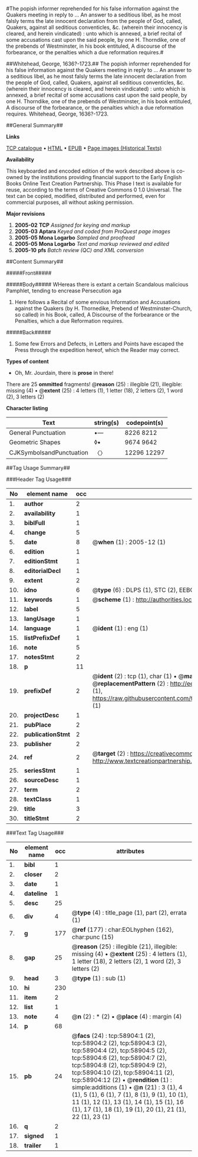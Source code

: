 #The popish informer reprehended for his false information against the Quakers meeting in reply to ... An answer to a seditious libel, as he most falsly terms the late innocent declaration from the people of God, called, Quakers, against all seditious conventicles, &c. (wherein their innocency is cleared, and herein vindicated) : unto which is annexed, a brief recital of some accusations cast upon the said people, by one H. Thorndike, one of the prebends of Westminster, in his book entituled, A discourse of the forbearance, or the penalties which a due reformation requires.#

##Whitehead, George, 1636?-1723.##
The popish informer reprehended for his false information against the Quakers meeting in reply to ... An answer to a seditious libel, as he most falsly terms the late innocent declaration from the people of God, called, Quakers, against all seditious conventicles, &c. (wherein their innocency is cleared, and herein vindicated) : unto which is annexed, a brief recital of some accusations cast upon the said people, by one H. Thorndike, one of the prebends of Westminster, in his book entituled, A discourse of the forbearance, or the penalties which a due reformation requires.
Whitehead, George, 1636?-1723.

##General Summary##

**Links**

[TCP catalogue](http://www.ota.ox.ac.uk/tcp/)  • 
[HTML](http://tei.it.ox.ac.uk/tcp/Texts-HTML/free/A65/A65878.html)  • 
[EPUB](http://tei.it.ox.ac.uk/tcp/Texts-EPUB/free/A65/A65878.epub) • 
[Page images (Historical Texts)](https://data.historicaltexts.jisc.ac.uk/view?pubId=eebo-12291496e&pageId=eebo-12291496e-58904-1)

**Availability**

This keyboarded and encoded edition of the
	       work described above is co-owned by the institutions
	       providing financial support to the Early English Books
	       Online Text Creation Partnership. This Phase I text is
	       available for reuse, according to the terms of Creative
	       Commons 0 1.0 Universal. The text can be copied,
	       modified, distributed and performed, even for
	       commercial purposes, all without asking permission.

**Major revisions**

1. __2005-02__ __TCP__ *Assigned for keying and markup*
1. __2005-03__ __Aptara__ *Keyed and coded from ProQuest page images*
1. __2005-05__ __Mona Logarbo__ *Sampled and proofread*
1. __2005-05__ __Mona Logarbo__ *Text and markup reviewed and edited*
1. __2005-10__ __pfs__ *Batch review (QC) and XML conversion*

##Content Summary##

#####Front#####

#####Body#####
WHereas there is extant a certain Scandalous malicious
Pamphlet, tending to encrease Persecution
aga
1. Here follows a Recital of some envious
Information and Accusations against
the Quakers (by H. Thornedike, Prebend
of Westminster-Church, so called)
in his Book, called, A Discourse
of the forbearance or the Penalties,
which a due Reformation requires.

#####Back#####

1. Some few Errors and Defects, in Letters and Points have escaped the
Press through the expedition hereof, which the Reader may correct.

**Types of content**

  * Oh, Mr. Jourdain, there is **prose** in there!

There are 25 **ommitted** fragments! 
 @__reason__ (25) : illegible (21), illegible: missing (4)  •  @__extent__ (25) : 4 letters (1), 1 letter (18), 2 letters (2), 1 word (2), 3 letters (2)

**Character listing**


|Text|string(s)|codepoint(s)|
|---|---|---|
|General Punctuation|•—|8226 8212|
|Geometric Shapes|◊▪|9674 9642|
|CJKSymbolsandPunctuation|〈〉|12296 12297|

##Tag Usage Summary##

###Header Tag Usage###

|No|element name|occ|attributes|
|---|---|---|---|
|1.|__author__|2||
|2.|__availability__|1||
|3.|__biblFull__|1||
|4.|__change__|5||
|5.|__date__|8| @__when__ (1) : 2005-12 (1)|
|6.|__edition__|1||
|7.|__editionStmt__|1||
|8.|__editorialDecl__|1||
|9.|__extent__|2||
|10.|__idno__|6| @__type__ (6) : DLPS (1), STC (2), EEBO-CITATION (1), OCLC (1), VID (1)|
|11.|__keywords__|1| @__scheme__ (1) : http://authorities.loc.gov/ (1)|
|12.|__label__|5||
|13.|__langUsage__|1||
|14.|__language__|1| @__ident__ (1) : eng (1)|
|15.|__listPrefixDef__|1||
|16.|__note__|5||
|17.|__notesStmt__|2||
|18.|__p__|11||
|19.|__prefixDef__|2| @__ident__ (2) : tcp (1), char (1)  •  @__matchPattern__ (2) : ([0-9\-]+):([0-9IVX]+) (1), (.+) (1)  •  @__replacementPattern__ (2) : http://eebo.chadwyck.com/downloadtiff?vid=$1&page=$2 (1), https://raw.githubusercontent.com/textcreationpartnership/Texts/master/tcpchars.xml#$1 (1)|
|20.|__projectDesc__|1||
|21.|__pubPlace__|2||
|22.|__publicationStmt__|2||
|23.|__publisher__|2||
|24.|__ref__|2| @__target__ (2) : https://creativecommons.org/publicdomain/zero/1.0/ (1), http://www.textcreationpartnership.org/docs/. (1)|
|25.|__seriesStmt__|1||
|26.|__sourceDesc__|1||
|27.|__term__|2||
|28.|__textClass__|1||
|29.|__title__|3||
|30.|__titleStmt__|2||


###Text Tag Usage###

|No|element name|occ|attributes|
|---|---|---|---|
|1.|__bibl__|1||
|2.|__closer__|2||
|3.|__date__|1||
|4.|__dateline__|1||
|5.|__desc__|25||
|6.|__div__|4| @__type__ (4) : title_page (1), part (2), errata (1)|
|7.|__g__|177| @__ref__ (177) : char:EOLhyphen (162), char:punc (15)|
|8.|__gap__|25| @__reason__ (25) : illegible (21), illegible: missing (4)  •  @__extent__ (25) : 4 letters (1), 1 letter (18), 2 letters (2), 1 word (2), 3 letters (2)|
|9.|__head__|3| @__type__ (1) : sub (1)|
|10.|__hi__|230||
|11.|__item__|2||
|12.|__list__|1||
|13.|__note__|4| @__n__ (2) : * (2)  •  @__place__ (4) : margin (4)|
|14.|__p__|68||
|15.|__pb__|24| @__facs__ (24) : tcp:58904:1 (2), tcp:58904:2 (2), tcp:58904:3 (2), tcp:58904:4 (2), tcp:58904:5 (2), tcp:58904:6 (2), tcp:58904:7 (2), tcp:58904:8 (2), tcp:58904:9 (2), tcp:58904:10 (2), tcp:58904:11 (2), tcp:58904:12 (2)  •  @__rendition__ (1) : simple:additions (1)  •  @__n__ (21) : 3 (1), 4 (1), 5 (1), 6 (1), 7 (1), 8 (1), 9 (1), 10 (1), 11 (1), 12 (1), 13 (1), 14 (1), 15 (1), 16 (1), 17 (1), 18 (1), 19 (1), 20 (1), 21 (1), 22 (1), 23 (1)|
|16.|__q__|2||
|17.|__signed__|1||
|18.|__trailer__|1||
